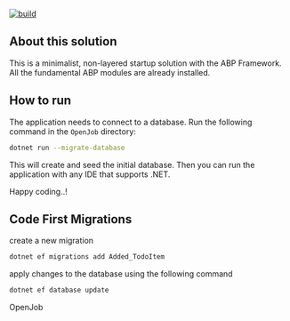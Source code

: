 [![build](https://github.com/uncmd/OpenJob/actions/workflows/build.yml/badge.svg)](https://github.com/uncmd/OpenJob/actions/workflows/build.yml)

## About this solution

This is a minimalist, non-layered startup solution with the ABP Framework. All the fundamental ABP modules are already installed.

## How to run

The application needs to connect to a database. Run the following command in the `OpenJob` directory:

````bash
dotnet run --migrate-database
````

This will create and seed the initial database. Then you can run the application with any IDE that supports .NET.

Happy coding..!

## Code First Migrations

create a new migration

````bash
dotnet ef migrations add Added_TodoItem
````

apply changes to the database using the following command

````bash
dotnet ef database update
````

OpenJob

